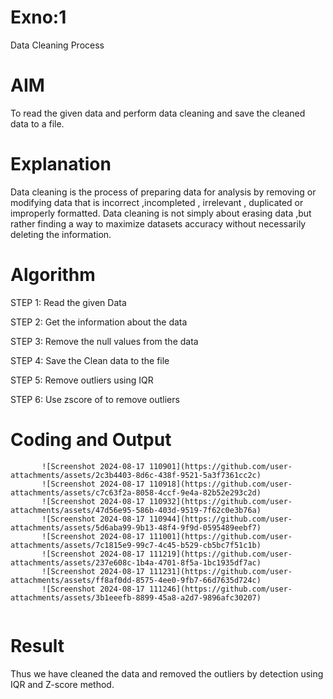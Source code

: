# Exno:1
Data Cleaning Process

# AIM
To read the given data and perform data cleaning and save the cleaned data to a file.

# Explanation
Data cleaning is the process of preparing data for analysis by removing or modifying data that is incorrect ,incompleted , irrelevant , duplicated or improperly formatted. Data cleaning is not simply about erasing data ,but rather finding a way to maximize datasets accuracy without necessarily deleting the information.

# Algorithm
STEP 1: Read the given Data

STEP 2: Get the information about the data

STEP 3: Remove the null values from the data

STEP 4: Save the Clean data to the file

STEP 5: Remove outliers using IQR

STEP 6: Use zscore of to remove outliers

# Coding and Output
          
           ![Screenshot 2024-08-17 110901](https://github.com/user-attachments/assets/2c3b4403-8d6c-438f-9521-5a3f7361cc2c)
           ![Screenshot 2024-08-17 110918](https://github.com/user-attachments/assets/c7c63f2a-8058-4ccf-9e4a-82b52e293c2d)
           ![Screenshot 2024-08-17 110932](https://github.com/user-attachments/assets/47d56e95-586b-403d-9519-7f62c0e3b76a)
           ![Screenshot 2024-08-17 110944](https://github.com/user-attachments/assets/5d6aba99-9b13-48f4-9f9d-0595489eebf7)
           ![Screenshot 2024-08-17 111001](https://github.com/user-attachments/assets/7c1815e9-99c7-4c45-b529-cb5bc7f51c1b)
           ![Screenshot 2024-08-17 111219](https://github.com/user-attachments/assets/237e608c-1b4a-4701-8f5a-1bc1935df7ac)
           ![Screenshot 2024-08-17 111231](https://github.com/user-attachments/assets/ff8af0dd-8575-4ee0-9fb7-66d7635d724c)
           ![Screenshot 2024-08-17 111246](https://github.com/user-attachments/assets/3b1eeefb-8899-45a8-a2d7-9896afc30207)
```

```


           



           












# Result
Thus we have cleaned the data and removed the outliers by detection using IQR and Z-score method.
